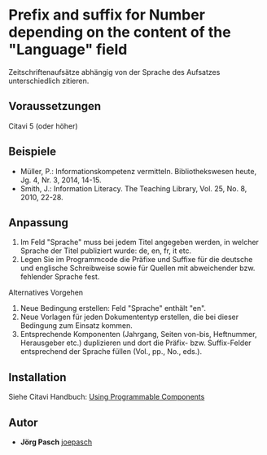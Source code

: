 # Prefix and suffix for Number depending on the content of the "Language" field

Zeitschriftenaufsätze abhängig von der Sprache des Aufsatzes unterschiedlich zitieren.

## Voraussetzungen
Citavi 5 (oder höher)

## Beispiele

- Müller, P.: Informationskompetenz vermitteln. Bibliothekswesen heute, Jg. 4, Nr. 3, 2014, 14-15.
- Smith, J.: Information Literacy. The Teaching Library, Vol. 25, No. 8, 2010, 22-28.

## Anpassung

1. Im Feld "Sprache" muss bei jedem Titel angegeben werden, in welcher Sprache der Titel publiziert wurde: de, en, fr, it etc.
2. Legen Sie im Programmcode die Präfixe und Suffixe für die deutsche und englische Schreibweise sowie für Quellen mit abweichender bzw. fehlender Sprache fest.

Alternatives Vorgehen
1. Neue Bedingung erstellen: Feld "Sprache" enthält "en".
2. Neue Vorlagen für jeden Dokumententyp erstellen, die bei dieser Bedingung zum Einsatz kommen.
3. Entsprechende Komponenten (Jahrgang, Seiten von-bis, Heftnummer, Herausgeber etc.) duplizieren und dort die Präfix- bzw. Suffix-Felder entsprechend der Sprache füllen (Vol., pp., No., eds.).

## Installation
Siehe Citavi Handbuch: [Using Programmable Components](https://www.citavi.com/programmable_components)

## Autor

* **Jörg Pasch** [joepasch](https://github.com/joepasch)
